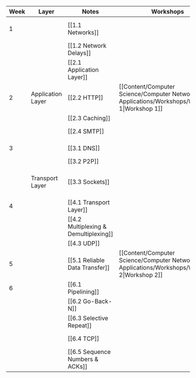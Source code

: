 
| Week | Layer             | Notes                                 | Workshops                                                                                      | Assignments                                | Labs                                | Notes          |
| ---- | ----------------- | ------------------------------------- | ---------------------------------------------------------------------------------------------- | ------------------------------------------ | ----------------------------------- | -------------- |
| 1    |                   | [[1.1 Networks]]                      |                                                                                                |                                            | [[Quiz 1 - Intro to Wireshark.pdf]] |                |
|      |                   | [[1.2 Network Delays]]                |                                                                                                |                                            |                                     |                |
|      |                   | [[2.1 Application Layer]]             |                                                                                                |                                            |                                     |                |
| 2    | Application Layer | [[2.2 HTTP]]                          | [[Content/Computer Science/Computer Networks & Applications/Workshops/Workshop 1\|Workshop 1]] |                                            | [[Quiz 2 - HTTP.pdf]]               |                |
|      |                   | [[2.3 Caching]]                       |                                                                                                |                                            |                                     |                |
|      |                   | [[2.4 SMTP]]                          |                                                                                                |                                            |                                     | Not Examinable |
| 3    |                   | [[3.1 DNS]]                           |                                                                                                |                                            | [[Quiz 3 - DNS]]                    |                |
|      |                   | [[3.2 P2P]]                           |                                                                                                |                                            |                                     |                |
|      | Transport Layer   | [[3.3 Sockets]]                       |                                                                                                | [[Assignment 1 - Non Blocking Web Server]] |                                     |                |
| 4    |                   | [[4.1 Transport Layer]]               |                                                                                                |                                            |                                     |                |
|      |                   | [[4.2 Multiplexing & Demultiplexing]] |                                                                                                |                                            |                                     |                |
|      |                   | [[4.3 UDP]]                           |                                                                                                |                                            |                                     |                |
| 5    |                   | [[5.1 Reliable Data Transfer]]        | [[Content/Computer Science/Computer Networks & Applications/Workshops/Workshop 2\|Workshop 2]] | [[Assignment 2 - Reliable Transport]]      |                                     |                |
| 6    |                   | [[6.1 Pipelining]]                    |                                                                                                |                                            |                                     |                |
|      |                   | [[6.2 Go-Back-N]]                     |                                                                                                |                                            |                                     |                |
|      |                   | [[6.3 Selective Repeat]]              |                                                                                                |                                            |                                     |                |
|      |                   | [[6.4 TCP]]                           |                                                                                                |                                            | [[Quiz 4 - TCP]]                    |                |
|      |                   | [[6.5 Sequence Numbers & ACKs]]       |                                                                                                |                                            |                                     |                |


